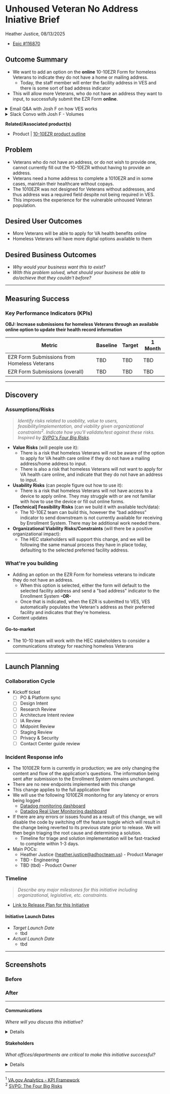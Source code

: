 # Unhoused Veteran No Address Iniative Brief
Heather Justice, 08/13/2025
- [Epic #116870](https://github.com/department-of-veterans-affairs/va.gov-team/issues/116870)

## Outcome Summary
- We want to add an option on the **online** 10-10EZR Form for homeless Veterans to indicate they do not have a home or mailing address.
     - Today, the staff member will enter the facility address in VES and there is some sort of bad address indicator
- This will allow more Veterans, who do not have an address they want to input, to successfully submit the EZR Form **online**.

<details>
     <Summary>Email Q&A with Josh F on how VES works</Summary>

Convo with Josh Faulkner :
> 2. When we talked with Simone about how staff handles a Veteran who does not have a permanent address (unhoused, does not want to provide, etc), she mentioned that they would use the preferred facility address and somehow have a "bad address" flag on it
> 
> - I can't remember what the screen looks like, is there a checkbox or some way to indicate that the Veteran does not have a permanent address?
>      - **[Josh F]** Not exactly, it’s a dropdown with a reason list, they will select the reason of Homeless in this use case where they use the facility address, other reason for bad address is Undeliverable.
> - Do you know if there Is any special handling for these Veterans, other than using the facility address as their mailing address?
>      - **[Josh F]** There is no special handling in terms of their eligibility or enrollment determinations. A residential address is required in order to do community care referrals though.
> - Does this create a manual workflow/review process, even if the Veteran does not have any Toxic exposure or special eligibilities?
>      - **[Josh F]** No, their mailing address is not relevant to their eligibility decision, but it is still important for them to receive their correspondence around those decisions.
> - We are looking at ways we might be able to do this on VA.gov, allowing some sort of indicator that they don't have an address to provide.  Open to any thoughts you might have from your perspective
>      - **[Josh F]** It can be as simple as providing a bad address reason/flag, which from self service should only be for reason of homeless, that I can think of. In that case we can auto set it to their preferred facility address and set the bad address reason.

</details>

<details>
     <Summary>Slack Convo with Josh F - Volumes</Summary>
     
> **Heather Justice**
>- is there any way to pull data on how many Veterans have that 'bad address' indicator (based on not providing a home or mailing address)?
> 
> **Joshua Faulkner**
>- not the second part with it based on not being provided, it has to be provided unless they are homeless
> 
> **Heather Justice**
>- Gotcha.  Would you be able to pull any volume on the "homeless" attribute?
> 
> **Joshua Faulkner**
>- yes, homeless is one of the bad address reason. it is not an 'indicator' as commonly referenced, the field is bad address reason, not bad address indicator. Few mins.
> 
>      - OTHER - 5597
>      - ADDRESS NOT FOUND - 747
>      - HOMELESS - 2740
> 
>- that is among enrolled vets only

</details>

**Related/Associated product(s)**
- Product | [10-10EZR product outline](https://github.com/department-of-veterans-affairs/va.gov-team/blob/master/products/health-care/application/health-update-form/10-10EZR%20Product%20Brief%20(standalone%20form).md)

## Problem

- Veterans who do not have an address, or do not wish to provide one, cannot currently fill out the 10-10EZR without having to provide an address. 
- Veterans need a home address to complete a 1010EZR and in some cases, maintain their healthcare without copays.
- The 1010EZR was not designed for Veterans without addresses, and thus address was a required field despite not being required in VES. 
- This improves the experience for the vulnerable unhoused Veteran population. 

## Desired User Outcomes
- More Veterans will be able to apply for VA health benefits online
- Homeless Veterans will have more digital options available to them

## Desired Business Outcomes

- *Why would your business want this to exist?*
- *With this problem solved, what should your business be able to do/achieve that they couldn't before?*

---
## Measuring Success

### Key Performance Indicators (KPIs)
**OBJ: Increase submissions for homeless Veterans through an available online option to update their health record information**

| Metric| Baseline | Target | 1 Month|
|-------| ------- | ------- | -------|
|EZR Form Submissions from Homeless Veterans | TBD | TBD | TBD|
|EZR Form Submissions (overall) | TBD | TBD | TBD|

---

## Discovery
### Assumptions/Risks
> *Identify risks related to usability, value to users, feasibility/implementation, and viability given organizational constraints<sup>2</sup>. 
> Indicate how you'll validate/test against these risks. Inspired by [SVPG's Four Big Risks](https://www.svpg.com/four-big-risks/).*

- **Value Risks** (will people use it): 
  - There is a risk that homeless Veterans will not be aware of the option to apply for VA health care online if they do not have a mailing address/home address to input.
  - There is also a risk that homeless Veterans will not want to apply for VA health care online, and indicate that they do not have an address to input. 
- **Usability Risks** (can people figure out how to use it):
  - There is a risk that homeless Veterans will not have access to a device to apply online.  They may struggle with or are not familiar with how to use the device or fill out online forms.
- **[Technical] Feasibility Risks** (can we build it with available tech/data):
  - The 10-10EZ team can build this, however the “bad address” indicator to send downstream is not currently available for receiving by Enrollment System. There may be additional work needed there.
- **Organizational Viability Risks/Constraints** (will there be a positive organizational impact):
  - The HEC stakeholders will support this change, and we will be following the same manual process they have in place today, defaulting to the selected preferred facility address.
  
### What're you building
- Adding an option on the EZR Form for homeless veterans to indicate they do not have an address.
     - When this option is selected, either the form will default to the selected facility address and send a "bad address" indicator to the Enrollment System **-OR-**
     - Once that is indicated, when the EZR is submitted to VES, VES automatically populates the Veteran's address as their preferred facility and indicates that they're homeless.
- Content updates

#### Go-to-market 
- The 10-10 team will work with the HEC stakeholders to consider a communications strategy for reaching homeless Veterans

--- 

## Launch Planning
### Collaboration Cycle

- Kickoff ticket
   - [ ] PO & Platform sync
   - [ ] Design Intent
   - [ ]  Research Review
   - [ ]  Architecture Intent review
   - [ ]  IA Review
   - [ ]  Midpoint Review
   - [ ]  Staging Review
   - [ ]  Privacy & Security
   - [ ]  Contact Center guide review

### Incident Response info
- The 1010EZR form is currently in production; we are only changing the content and flow of the application's questions.  The information being sent after submission to the Enrollment System remains unchanged.
- There are no new endpoints implemented with this change
- This change applies to the full application flow 
- We will use the following 1010EZR monitoring for any latency or errors being logged
     - [Datadog monitoring dashboard](https://vagov.ddog-gov.com/dashboard/kjp-9wp-u47/10-10ezr?fromUser=false&refresh_mode=sliding&from_ts=1755025316070&to_ts=1755111716070&live=true)
     - [Datadog Real User Monitoring dashboard](https://vagov.ddog-gov.com/rum/performance-monitoring?query=%40application.id%3Ad6b6178d-eef9-4252-baae-896432d38d45%20%40session.type%3Auser&agg_m=%40view.loading_time&fromUser=false&from_ts=1754506934358&to_ts=1755111734358&live=true)
- If there are any errors or issues found as a result of this change, we will disable the code by switching off the feature toggle which will result in the change being reverted to its previous state prior to release.  We will then begin triaging the root cause and determining a solution.
     - Timeline for triage and solution implementation will be fast-tracked to complete within 1-3 days.
- Main POCs:
     - Heather Justice (heather.justice@adhocteam.us) - Product Manager
     - TBD - Engineering
     - TBD (tbd) - Product Owner

### Timeline 
> *Describe any major milestones for this initiative including organizational, legislative, etc. constraints.*

* [Link to Release Plan for this Initiative](TBD)

#### Initiative Launch Dates
- *Target Launch Date*
  - tbd
- *Actual Launch Date* 
  - tbd

---
   
## Screenshots

### Before

### After

---

#### Communications
*Where will you discuss this initiative?*

<details>

- Team Name: 10-10 Health Apps team
- GitHub Label(s): 1010-team
- Slack channel: 1010-health-apps
- Product POCs: Heather Justice

</details>


#### Stakeholders
*What offices/departments are critical to make this initiative successful?*

<details>
  
- Office/Department:
- Contact(s): 
 
</details>

---
<sup>1</sup> [VA.gov Analytics - KPI Framework](https://github.com/department-of-veterans-affairs/va.gov-team/blob/master/platform/analytics/Analytics%20Playbook/va-gov-platform-analytics-kpi-framework.pdf)\
<sup>2</sup> [SVPG: The Four Big Risks](https://svpg.com/four-big-risks/)
